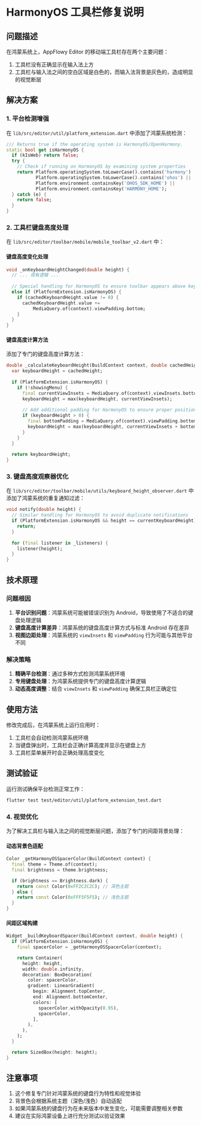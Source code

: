 # HarmonyOS 工具栏修复说明

## 问题描述

在鸿蒙系统上，AppFlowy Editor 的移动端工具栏存在两个主要问题：
1. 工具栏没有正确显示在输入法上方
2. 工具栏与输入法之间的空白区域是白色的，而输入法背景是灰色的，造成明显的视觉断层

## 解决方案

### 1. 平台检测增强

在 `lib/src/editor/util/platform_extension.dart` 中添加了鸿蒙系统检测：

```dart
/// Returns true if the operating system is HarmonyOS/OpenHarmony.
static bool get isHarmonyOS {
  if (kIsWeb) return false;
  try {
    // Check if running on HarmonyOS by examining system properties
    return Platform.operatingSystem.toLowerCase().contains('harmony') ||
           Platform.operatingSystem.toLowerCase().contains('ohos') ||
           Platform.environment.containsKey('OHOS_SDK_HOME') ||
           Platform.environment.containsKey('HARMONY_HOME');
  } catch (e) {
    return false;
  }
}
```

### 2. 工具栏键盘高度处理

在 `lib/src/editor/toolbar/mobile/mobile_toolbar_v2.dart` 中：

#### 键盘高度变化处理
```dart
void _onKeyboardHeightChanged(double height) {
  // ... 现有逻辑 ...
  
  // Special handling for HarmonyOS to ensure toolbar appears above keyboard
  else if (PlatformExtension.isHarmonyOS) {
    if (cachedKeyboardHeight.value != 0) {
      cachedKeyboardHeight.value +=
          MediaQuery.of(context).viewPadding.bottom;
    }
  }
}
```

#### 键盘高度计算方法
添加了专门的键盘高度计算方法：

```dart
double _calculateKeyboardHeight(BuildContext context, double cachedHeight, bool showingMenu) {
  var keyboardHeight = cachedHeight;
  
  if (PlatformExtension.isHarmonyOS) {
    if (!showingMenu) {
      final currentViewInsets = MediaQuery.of(context).viewInsets.bottom;
      keyboardHeight = max(keyboardHeight, currentViewInsets);
      
      // Add additional padding for HarmonyOS to ensure proper positioning
      if (keyboardHeight > 0) {
        final bottomPadding = MediaQuery.of(context).viewPadding.bottom;
        keyboardHeight = max(keyboardHeight, currentViewInsets + bottomPadding);
      }
    }
  }
  
  return keyboardHeight;
}
```

### 3. 键盘高度观察器优化

在 `lib/src/editor/toolbar/mobile/utils/keyboard_height_observer.dart` 中添加了鸿蒙系统的重复通知过滤：

```dart
void notify(double height) {
  // Similar handling for HarmonyOS to avoid duplicate notifications
  if (PlatformExtension.isHarmonyOS && height == currentKeyboardHeight) {
    return;
  }
  
  for (final listener in _listeners) {
    listener(height);
  }
}
```

## 技术原理

### 问题根因
1. **平台识别问题**：鸿蒙系统可能被错误识别为 Android，导致使用了不适合的键盘处理逻辑
2. **键盘高度计算差异**：鸿蒙系统的键盘高度计算方式与标准 Android 存在差异
3. **视图边距处理**：鸿蒙系统的 `viewInsets` 和 `viewPadding` 行为可能与其他平台不同

### 解决策略
1. **精确平台检测**：通过多种方式检测鸿蒙系统环境
2. **专用键盘处理**：为鸿蒙系统提供专门的键盘高度计算逻辑
3. **动态高度调整**：结合 `viewInsets` 和 `viewPadding` 确保工具栏正确定位

## 使用方法

修改完成后，在鸿蒙系统上运行应用时：

1. 工具栏会自动检测鸿蒙系统环境
2. 当键盘弹出时，工具栏会正确计算高度并显示在键盘上方
3. 工具栏菜单展开时会正确处理高度变化

## 测试验证

运行测试确保平台检测正常工作：

```bash
flutter test test/editor/util/platform_extension_test.dart
```

### 4. 视觉优化

为了解决工具栏与输入法之间的视觉断层问题，添加了专门的间距背景处理：

#### 动态背景色适配
```dart
Color _getHarmonyOSSpacerColor(BuildContext context) {
  final theme = Theme.of(context);
  final brightness = theme.brightness;

  if (brightness == Brightness.dark) {
    return const Color(0xFF2C2C2C); // 深色主题
  } else {
    return const Color(0xFFF5F5F5); // 浅色主题
  }
}
```

#### 间距区域构建
```dart
Widget _buildKeyboardSpacer(BuildContext context, double height) {
  if (PlatformExtension.isHarmonyOS) {
    final spacerColor = _getHarmonyOSSpacerColor(context);

    return Container(
      height: height,
      width: double.infinity,
      decoration: BoxDecoration(
        color: spacerColor,
        gradient: LinearGradient(
          begin: Alignment.topCenter,
          end: Alignment.bottomCenter,
          colors: [
            spacerColor.withOpacity(0.95),
            spacerColor,
          ],
        ),
      ),
    );
  }

  return SizedBox(height: height);
}
```

## 注意事项

1. 这个修复专门针对鸿蒙系统的键盘行为特性和视觉体验
2. 背景色会根据系统主题（深色/浅色）自动适配
3. 如果鸿蒙系统的键盘行为在未来版本中发生变化，可能需要调整相关参数
4. 建议在实际鸿蒙设备上进行充分测试以验证效果

